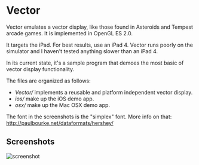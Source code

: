 Vector
======

Vector emulates a vector display, like those found in Asteroids and Tempest 
arcade games. It is implemented in OpenGL ES 2.0.

It targets the iPad. For best results, use an iPad 4. Vector runs poorly on the 
simulator and I haven't tested anything slower than an iPad 4.

In its current state, it's a sample program that demoes the most basic of vector 
display functionality.

The files are organized as follows:

- *Vector/* implements a reusable and platform independent vector display.
- *ios/* make up the iOS demo app.
- *osx/* make up the Mac OSX demo app.

The font in the screenshots is the "simplex" font. More info on that: http://paulbourke.net/dataformats/hershey/

Screenshots
-----------

![screenshot](https://raw.github.com/blucz/Vector/master/images/testpattern.png)

